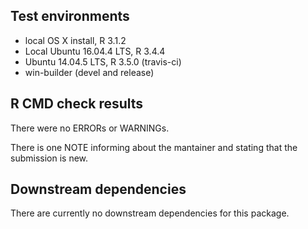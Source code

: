 ## Test environments
* local OS X install, R 3.1.2
* Local Ubuntu 16.04.4 LTS, R 3.4.4
* Ubuntu 14.04.5 LTS, R 3.5.0 (travis-ci)
* win-builder (devel and release)

## R CMD check results
There were no ERRORs or WARNINGs.

There is one NOTE informing about the mantainer and stating that the submission
is new.

## Downstream dependencies
There are currently no downstream dependencies for this package.

